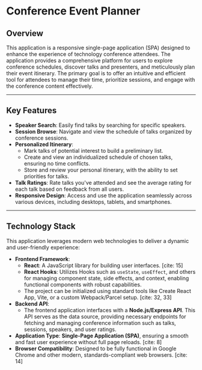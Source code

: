 # Conference Event Planner

## Overview

This application is a responsive single-page application (SPA) designed to enhance the experience of technology conference attendees. The application provides a comprehensive platform for users to explore conference schedules, discover talks and presenters, and meticulously plan their event itinerary. The primary goal is to offer an intuitive and efficient tool for attendees to manage their time, prioritize sessions, and engage with the conference content effectively.

---

## Key Features

* **Speaker Search**: Easily find talks by searching for specific speakers.
* **Session Browse**: Navigate and view the schedule of talks organized by conference sessions.
* **Personalized Itinerary**:
    * Mark talks of potential interest to build a preliminary list.
    * Create and view an individualized schedule of chosen talks, ensuring no time conflicts.
    * Store and review your personal itinerary, with the ability to set priorities for talks.
* **Talk Ratings**: Rate talks you've attended and see the average rating for each talk based on feedback from all users.
* **Responsive Design**: Access and use the application seamlessly across various devices, including desktops, tablets, and smartphones.

---

## Technology Stack

This application leverages modern web technologies to deliver a dynamic and user-friendly experience:

* **Frontend Framework**:
    * **React**: A JavaScript library for building user interfaces. [cite: 15]
    * **React Hooks**: Utilizes Hooks such as `useState`, `useEffect`, and others for managing component state, side effects, and context, enabling functional components with robust capabilities.
    * The project can be initialized using standard tools like Create React App, Vite, or a custom Webpack/Parcel setup. [cite: 32, 33]
* **Backend API**:
    * The frontend application interfaces with a **Node.js/Express API**. This API serves as the data source, providing necessary endpoints for fetching and managing conference information such as talks, sessions, speakers, and user ratings.
* **Application Type**: **Single-Page Application (SPA)**, ensuring a smooth and fast user experience without full page reloads. [cite: 8]
* **Browser Compatibility**: Designed to be fully functional in Google Chrome and other modern, standards-compliant web browsers. [cite: 14]